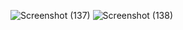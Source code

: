![Screenshot (137)](https://github.com/user-attachments/assets/69d03e4c-599b-4e8a-bfec-b715169c1b0c)
![Screenshot (138)](https://github.com/user-attachments/assets/bc2a61e2-15a6-4df5-84d1-04b359cce0eb)
